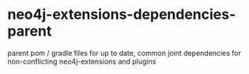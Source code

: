 # neo4j-extensions-dependencies-parent
parent pom / gradle files for up to date, common joint dependencies for non-conflicting neo4j-extensions and plugins
